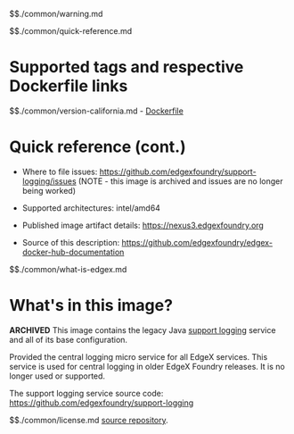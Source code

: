 $$./common/warning.md

$$./common/quick-reference.md

# Supported tags and respective Dockerfile links

$$./common/version-california.md
        - [Dockerfile](https://github.com/edgexfoundry/docker-support-logging/blob/master/Dockerfilee)

# Quick reference (cont.)

- Where to file issues: https://github.com/edgexfoundry/support-logging/issues (NOTE - this image is archived and issues are no longer being worked)

- Supported architectures: intel/amd64

- Published image artifact details: https://nexus3.edgexfoundry.org

- Source of this description: https://github.com/edgexfoundry/edgex-docker-hub-documentation

$$./common/what-is-edgex.md

# What's in this image?

**ARCHIVED**
This image contains the legacy Java [support logging](https://docs.edgexfoundry.org/1.3/microservices/support/notifications/Ch-AlertsNotifications/) service and all of its base configuration.

Provided the central logging micro service for all EdgeX services.  This service is used for central logging in older EdgeX Foundry releases.  It is no longer used or supported.

The support logging service source code: https://github.com/edgexfoundry/support-logging

$$./common/license.md
[source repository](https://github.com/edgexfoundry/support-logging/blob/master/Attribution.txt).